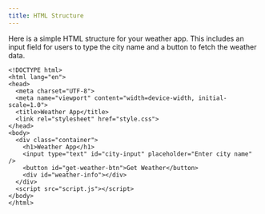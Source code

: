 ```yaml
---
title: HTML Structure
---
```


Here is a simple HTML structure for your weather app. This includes an input field for users to type the city name and a button to fetch the weather data.

```
<!DOCTYPE html>
<html lang="en">
<head>
  <meta charset="UTF-8">
  <meta name="viewport" content="width=device-width, initial-scale=1.0">
  <title>Weather App</title>
  <link rel="stylesheet" href="style.css">
</head>
<body>
  <div class="container">
    <h1>Weather App</h1>
    <input type="text" id="city-input" placeholder="Enter city name" />
    <button id="get-weather-btn">Get Weather</button>
    <div id="weather-info"></div>
  </div>
  <script src="script.js"></script>
</body>
</html>
```
